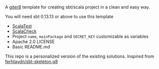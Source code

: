 A [giter8](https://github.com/n8han/giter8) template for creating sbt/scala project in a clean and easy way.

You will need sbt 0.13.13 or above to use this template

* [ScalaTest](http://www.scalatest.org/)
* [ScalaCheck](http://www.scalacheck.org/)
* Project `name`, `mainPackage` and `SECRET_KEY` customizable as variables
* Apache 2.0 LICENSE
* Basic README.md


This repo is a personalized version of the existing solutions. 
Inspired from [ferhtaydn/sbt-skeleton.g8](https://github.com/ferhtaydn/sbt-skeleton.g8)
